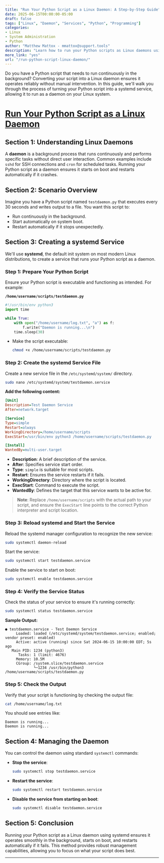 ```yaml
---
title: "Run Your Python Script as a Linux Daemon: A Step-by-Step Guide"
date: 2025-06-15T00:00:00-05:00
draft: false
tags: ["Linux", "Daemon", "Services", "Python", "Programming"]
categories:
- Linux
- System Administration
- Python
author: "Matthew Mattox - mmattox@support.tools"
description: "Learn how to run your Python scripts as Linux daemons using systemd services for continuous background execution."
more_link: "yes"
url: "/run-python-script-linux-daemon/"
---
```


Do you have a Python script that needs to run continuously in the background? Converting your script into a Linux daemon ensures it operates reliably without manual intervention. In this guide, we'll walk you through the process of turning your Python script into a systemd service, allowing it to run as a daemon on your Linux system.

<!--more-->

# [Run Your Python Script as a Linux Daemon](#run-your-python-script-as-a-linux-daemon)

## Section 1: Understanding Linux Daemons  

A **daemon** is a background process that runs continuously and performs specific tasks without direct user interaction. Common examples include `sshd` for SSH connections and `cron` for scheduled tasks. Running your Python script as a daemon ensures it starts on boot and restarts automatically if it crashes.

## Section 2: Scenario Overview  

Imagine you have a Python script named `testdaemon.py` that executes every 30 seconds and writes output to a file. You want this script to:

- Run continuously in the background.
- Start automatically on system boot.
- Restart automatically if it stops unexpectedly.

## Section 3: Creating a systemd Service  

We'll use **systemd**, the default init system on most modern Linux distributions, to create a service that runs your Python script as a daemon.

### Step 1: Prepare Your Python Script  

Ensure your Python script is executable and functioning as intended. For example:

**`/home/username/scripts/testdaemon.py`**
```python
#!/usr/bin/env python3
import time

while True:
    with open("/home/username/log.txt", "a") as f:
        f.write("Daemon is running...\n")
    time.sleep(30)
```

- Make the script executable:
  ```bash
  chmod +x /home/username/scripts/testdaemon.py
  ```

### Step 2: Create the systemd Service File  

Create a new service file in the `/etc/systemd/system/` directory.

```bash
sudo nano /etc/systemd/system/testdaemon.service
```

**Add the following content:**

```ini
[Unit]
Description=Test Daemon Service
After=network.target

[Service]
Type=simple
Restart=always
WorkingDirectory=/home/username/scripts
ExecStart=/usr/bin/env python3 /home/username/scripts/testdaemon.py

[Install]
WantedBy=multi-user.target
```

- **Description**: A brief description of the service.
- **After**: Specifies service start order.
- **Type**: `simple` is suitable for most scripts.
- **Restart**: Ensures the service restarts if it fails.
- **WorkingDirectory**: Directory where the script is located.
- **ExecStart**: Command to execute the script.
- **WantedBy**: Defines the target that this service wants to be active for.

> **Note**: Replace `/home/username/scripts` with the actual path to your script, and ensure the `ExecStart` line points to the correct Python interpreter and script location.

### Step 3: Reload systemd and Start the Service  

Reload the systemd manager configuration to recognize the new service:

```bash
sudo systemctl daemon-reload
```

Start the service:

```bash
sudo systemctl start testdaemon.service
```

Enable the service to start on boot:

```bash
sudo systemctl enable testdaemon.service
```

### Step 4: Verify the Service Status  

Check the status of your service to ensure it's running correctly:

```bash
sudo systemctl status testdaemon.service
```

**Sample Output:**

```
● testdaemon.service - Test Daemon Service
     Loaded: loaded (/etc/systemd/system/testdaemon.service; enabled; vendor preset: enabled)
     Active: active (running) since Sat 2024-06-15 10:00:00 EDT; 5s ago
   Main PID: 1234 (python3)
      Tasks: 1 (limit: 4676)
     Memory: 10.5M
     CGroup: /system.slice/testdaemon.service
             └─1234 /usr/bin/python3 /home/username/scripts/testdaemon.py
```

### Step 5: Check the Output  

Verify that your script is functioning by checking the output file:

```bash
cat /home/username/log.txt
```

You should see entries like:

```
Daemon is running...
Daemon is running...
```

## Section 4: Managing the Daemon  

You can control the daemon using standard `systemctl` commands:

- **Stop the service**:
  ```bash
  sudo systemctl stop testdaemon.service
  ```
- **Restart the service**:
  ```bash
  sudo systemctl restart testdaemon.service
  ```
- **Disable the service from starting on boot**:
  ```bash
  sudo systemctl disable testdaemon.service
  ```

## Section 5: Conclusion  

Running your Python script as a Linux daemon using systemd ensures it operates smoothly in the background, starts on boot, and restarts automatically if it fails. This method provides robust management capabilities, allowing you to focus on what your script does best.

---
